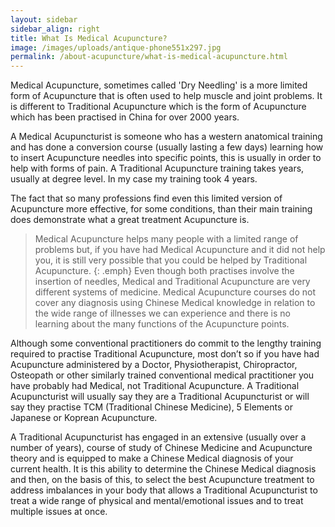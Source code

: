 ```yaml
---
layout: sidebar
sidebar_align: right
title: What Is Medical Acupuncture?
image: /images/uploads/antique-phone551x297.jpg
permalink: /about-acupuncture/what-is-medical-acupuncture.html
---
```

Medical Acupuncture, sometimes called 'Dry Needling' is a more limited form of Acupuncture that is often used to help muscle and joint problems. It is different to Traditional Acupuncture which is the form of Acupuncture which has been practised in China for over 2000 years.

A Medical Acupuncturist is someone who has a western anatomical training and has done a conversion course (usually lasting a few days) learning how to insert Acupuncture needles into specific points, this is usually in order to help with forms of pain. A Traditional Acupuncture training takes years, usually at degree level. In my case my training took 4 years.

The fact that so many professions find even this limited version of Acupuncture more effective, for some conditions, than their main training does demonstrate what a great treatment Acupuncture is.

> Medical Acupuncture helps many people with a limited range of problems but, if you have had Medical Acupuncture and it did not help you, it is still very possible that you could be helped by Traditional Acupuncture.
{: .emph}
Even though both practises involve the insertion of needles, Medical and Traditional Acupuncture are very different systems of medicine. Medical Acupuncture courses do not cover any diagnosis using Chinese Medical knowledge in relation to the wide range of illnesses we can experience and there is no learning about the many functions of the Acupuncture points.

Although some conventional practitioners do commit to the lengthy training required to practise Traditional Acupuncture, most don’t so if you have had Acupuncture administered by a Doctor, Physiotherapist, Chiropractor, Osteopath or other similarly trained conventional medical practitioner you have probably had Medical, not Traditional Acupuncture. A Traditional Acupuncturist will usually say they are a Traditional Acupuncturist or will say they practise TCM (Traditional Chinese Medicine), 5 Elements or Japanese or Koprean Acupuncture.

A Traditional Acupuncturist has engaged in an extensive (usually over a number of years), course of study of Chinese Medicine and Acupuncture theory and is equipped to make a Chinese Medical diagnosis of your current health. It is this ability to determine the Chinese Medical diagnosis  and then, on the basis of this, to select the best Acupuncture treatment to address imbalances in your body that allows a Traditional Acupuncturist to treat a wide range of physical and mental/emotional issues and to treat multiple issues at once.